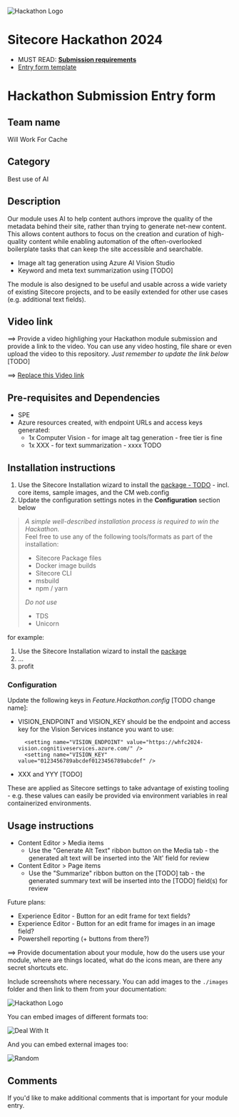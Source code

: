 ![Hackathon Logo](docs/images/hackathon.png?raw=true "Hackathon Logo")
# Sitecore Hackathon 2024

- MUST READ: **[Submission requirements](SUBMISSION_REQUIREMENTS.md)**
- [Entry form template](ENTRYFORM.md)
  
# Hackathon Submission Entry form

## Team name
Will Work For Cache

## Category
Best use of AI

## Description
Our module uses AI to help content authors improve the quality of the metadata behind their site, rather than trying to generate net-new content. This allows content authors to focus on the creation and curation of high-quality content while enabling automation of the often-overlooked boilerplate tasks that can keep the site accessible and searchable.
* Image alt tag generation using Azure AI Vision Studio
* Keyword and meta text summarization using [TODO]

The module is also designed to be useful and usable across a wide variety of existing Sitecore projects, and to be easily extended for other use cases (e.g. additional text fields).

## Video link
⟹ Provide a video highlighing your Hackathon module submission and provide a link to the video. You can use any video hosting, file share or even upload the video to this repository. _Just remember to update the link below_ [TODO]

⟹ [Replace this Video link](#video-link)

## Pre-requisites and Dependencies

* SPE
* Azure resources created, with endpoint URLs and access keys generated:
    * 1x Computer Vision - for image alt tag generation - free tier is fine
    * 1x XXX - for text summarization - xxxx TODO

## Installation instructions

1. Use the Sitecore Installation wizard to install the [package - TODO](#link-to-package) - incl. core items, sample images, and the CM web.config
2. Update the configuration settings notes in the **Configuration** section below

> _A simple well-described installation process is required to win the Hackathon._  
> Feel free to use any of the following tools/formats as part of the installation:
> - Sitecore Package files
> - Docker image builds
> - Sitecore CLI
> - msbuild
> - npm / yarn
> 
> _Do not use_
> - TDS
> - Unicorn
 
for example:

1. Use the Sitecore Installation wizard to install the [package](#link-to-package)
2. ...
3. profit

### Configuration

Update the following keys in *Feature.Hackathon.config* [TODO change name]:

* VISION_ENDPOINT and VISION_KEY should be the endpoint and access key for the Vision Services instance you want to use:
  
        <setting name="VISION_ENDPOINT" value="https://whfc2024-vision.cognitiveservices.azure.com/" />
        <setting name="VISION_KEY" value="0123456789abcdef0123456789abcdef" />

* XXX and YYY [TODO]

These are applied as Sitecore settings to take advantage of existing tooling - e.g. these values can easily be provided via environment variables in real containerized environments.

## Usage instructions

* Content Editor > Media items
    * Use the "Generate Alt Text" ribbon button on the Media tab - the generated alt text will be inserted into the 'Alt' field for review
* Content Editor > Page items
    * Use the "Summarize" ribbon button on the [TODO] tab - the generated summary text will be inserted into the [TODO] field(s) for review

Future plans:
* Experience Editor - Button for an edit frame for text fields?
* Experience Editor - Button for an edit frame for images in an image field?
* Powershell reporting (+ buttons from there?)
 
⟹ Provide documentation about your module, how do the users use your module, where are things located, what do the icons mean, are there any secret shortcuts etc.

Include screenshots where necessary. You can add images to the `./images` folder and then link to them from your documentation:

![Hackathon Logo](docs/images/hackathon.png?raw=true "Hackathon Logo")

You can embed images of different formats too:

![Deal With It](docs/images/deal-with-it.gif?raw=true "Deal With It")

And you can embed external images too:

![Random](https://thiscatdoesnotexist.com/)

## Comments
If you'd like to make additional comments that is important for your module entry.
